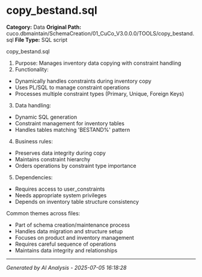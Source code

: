 # copy_bestand.sql

**Category:** Data
**Original Path:** cuco.dbmaintain/SchemaCreation/01_CuCo_V3.0.0.0/TOOLS/copy_bestand.sql
**File Type:** SQL script

copy_bestand.sql
1. Purpose: Manages inventory data copying with constraint handling
2. Functionality:
- Dynamically handles constraints during inventory copy
- Uses PL/SQL to manage constraint operations
- Processes multiple constraint types (Primary, Unique, Foreign Keys)

3. Data handling:
- Dynamic SQL generation
- Constraint management for inventory tables
- Handles tables matching 'BESTAND%' pattern

4. Business rules:
- Preserves data integrity during copy
- Maintains constraint hierarchy
- Orders operations by constraint type importance

5. Dependencies:
- Requires access to user_constraints
- Needs appropriate system privileges
- Depends on inventory table structure consistency

Common themes across files:
- Part of schema creation/maintenance process
- Handles data migration and structure setup
- Focuses on product and inventory management
- Requires careful sequence of operations
- Maintains data integrity and relationships

---
*Generated by AI Analysis - 2025-07-05 16:18:28*
